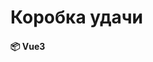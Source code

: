 # Коробка удачи 
#### 📦 Vue3 <script lang='ts' setup> + Pinia + Typescript in Vite
> Игра по мотивам нашумевшего тайтла "Клинок рассекающий демонов".
> Вы будете сражаться против Высших Лун ⚔️
#### 🎮 [Play](https://springfil.github.io/vue_vite_game/) 🎮

### 🎓 Гайд :
- Перед стартом вам нужно выбрать сложность —> размер игрового поля
- При нажатии кнопки "Cтарт" вы и противник получайте базовый урон
- Внимательно следите, какие карты переворачиваются на игровой доске
- Вам нужно повторить переворот нажатием на ячейки, чтобы увеличить урон
- На увеличение урона доступно 2 рерола, при неудаче урон сбрасывается до базового
- Не ошибайтесь слишком часто, Высшая Луна этого и ждет 👀

### Что интересного планируется:
- Добавление авторизации (JWT)
- Возможность присвоить свое имя персонажу
- Баф персонажа за несколько подряд угаданых раундов 
- Панель дебага при нажатии по определенным местам в определенной последовательности в поле
